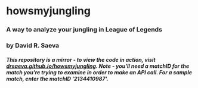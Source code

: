 # howsmyjungling
### A way to analyze your jungling in League of Legends
### by David R. Saeva

##### This repository is a mirror - to view the code in action, visit [drsaeva.github.io/howsmyjungling](http://drsaeva.github.io/howsmyjungling). Note - you'll need a matchID for the match you're trying to examine in order to make an API call. For a sample match, enter the matchID '2134410987'.
